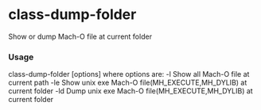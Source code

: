 # class-dump-folder
Show or dump Mach-O file at current folder

### Usage
class-dump-folder [options]
where options are:
		-l		Show all Mach-O file at current path
		-le		Show unix exe Mach-O file(MH_EXECUTE,MH_DYLIB) at current folder
		-ld		Dump unix exe Mach-O file(MH_EXECUTE,MH_DYLIB) at current folder
